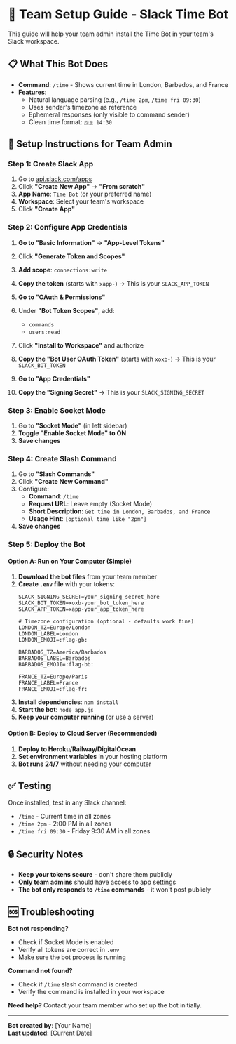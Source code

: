 # 🚀 Team Setup Guide - Slack Time Bot

This guide will help your team admin install the Time Bot in your team's Slack workspace.

## 📋 **What This Bot Does**

- **Command**: `/time` - Shows current time in London, Barbados, and France
- **Features**: 
  - Natural language parsing (e.g., `/time 2pm`, `/time fri 09:30`)
  - Uses sender's timezone as reference
  - Ephemeral responses (only visible to command sender)
  - Clean time format: `🇬🇧 14:30`

## 🔧 **Setup Instructions for Team Admin**

### **Step 1: Create Slack App**

1. Go to [api.slack.com/apps](https://api.slack.com/apps)
2. Click **"Create New App"** → **"From scratch"**
3. **App Name**: `Time Bot` (or your preferred name)
4. **Workspace**: Select your team's workspace
5. Click **"Create App"**

### **Step 2: Configure App Credentials**

1. **Go to "Basic Information"** → **"App-Level Tokens"**
2. Click **"Generate Token and Scopes"**
3. **Add scope**: `connections:write`
4. **Copy the token** (starts with `xapp-`) → This is your `SLACK_APP_TOKEN`

5. **Go to "OAuth & Permissions"**
6. Under **"Bot Token Scopes"**, add:
   - `commands`
   - `users:read`
7. Click **"Install to Workspace"** and authorize
8. **Copy the "Bot User OAuth Token"** (starts with `xoxb-`) → This is your `SLACK_BOT_TOKEN`

9. **Go to "App Credentials"**
10. **Copy the "Signing Secret"** → This is your `SLACK_SIGNING_SECRET`

### **Step 3: Enable Socket Mode**

1. Go to **"Socket Mode"** (in left sidebar)
2. **Toggle "Enable Socket Mode" to ON**
3. **Save changes**

### **Step 4: Create Slash Command**

1. Go to **"Slash Commands"**
2. Click **"Create New Command"**
3. Configure:
   - **Command**: `/time`
   - **Request URL**: Leave empty (Socket Mode)
   - **Short Description**: `Get time in London, Barbados, and France`
   - **Usage Hint**: `[optional time like "2pm"]`
4. **Save changes**

### **Step 5: Deploy the Bot**

#### **Option A: Run on Your Computer (Simple)**
1. **Download the bot files** from your team member
2. **Create `.env` file** with your tokens:
   ```
   SLACK_SIGNING_SECRET=your_signing_secret_here
   SLACK_BOT_TOKEN=xoxb-your_bot_token_here
   SLACK_APP_TOKEN=xapp-your_app_token_here
   
   # Timezone configuration (optional - defaults work fine)
   LONDON_TZ=Europe/London
   LONDON_LABEL=London
   LONDON_EMOJI=:flag-gb:
   
   BARBADOS_TZ=America/Barbados
   BARBADOS_LABEL=Barbados
   BARBADOS_EMOJI=:flag-bb:
   
   FRANCE_TZ=Europe/Paris
   FRANCE_LABEL=France
   FRANCE_EMOJI=:flag-fr:
   ```
3. **Install dependencies**: `npm install`
4. **Start the bot**: `node app.js`
5. **Keep your computer running** (or use a server)

#### **Option B: Deploy to Cloud Server (Recommended)**
1. **Deploy to Heroku/Railway/DigitalOcean**
2. **Set environment variables** in your hosting platform
3. **Bot runs 24/7** without needing your computer

## ✅ **Testing**

Once installed, test in any Slack channel:
- `/time` - Current time in all zones
- `/time 2pm` - 2:00 PM in all zones
- `/time fri 09:30` - Friday 9:30 AM in all zones

## 🔒 **Security Notes**

- **Keep your tokens secure** - don't share them publicly
- **Only team admins** should have access to app settings
- **The bot only responds to `/time` commands** - it won't post publicly

## 🆘 **Troubleshooting**

**Bot not responding?**
- Check if Socket Mode is enabled
- Verify all tokens are correct in `.env`
- Make sure the bot process is running

**Command not found?**
- Check if `/time` slash command is created
- Verify the command is installed in your workspace

**Need help?** Contact your team member who set up the bot initially.

---

**Bot created by**: [Your Name]  
**Last updated**: [Current Date]
